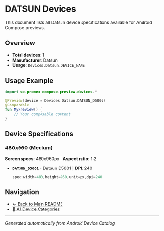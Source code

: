 # DATSUN Devices

This document lists all Datsun device specifications available for Android Compose previews.

## Overview

- **Total devices**: 1
- **Manufacturer**: Datsun
- **Usage**: `Devices.Datsun.DEVICE_NAME`

## Usage Example

```kotlin
import se.premex.compose.preview.devices.*

@Preview(device = Devices.Datsun.DATSUN_D5001)
@Composable
fun MyPreview() {
    // Your composable content
}
```

## Device Specifications

### 480x960 (Medium)

**Screen specs**: 480x960px | **Aspect ratio**: 1:2

- **`DATSUN_D5001`** - Datsun D5001 | **DPI**: 240
  ```kotlin
  spec:width=480,height=960,unit=px,dpi=240
  ```

## Navigation

- [← Back to Main README](../../README.md)
- [📱 All Device Categories](../README.md)

---
*Generated automatically from Android Device Catalog*
